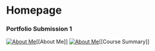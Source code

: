 # Homepage

### Portfolio Submission 1
[![About Me](https://media.discordapp.net/attachments/803186540359450664/1020540033746346014/unknown.png)](https://hokorayinphinempp.github.io/Obsidian/About%20Me/ "About Me")[[About Me]]
[![About Me](https://media.discordapp.net/attachments/803186540359450664/1020543722489913394/unknown.png)](https://hokorayinphinempp.github.io/Obsidian/Course%20Summary/ "Course Summary")[[Course Summary]]
